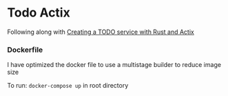 # Todo Actix
Following along with [Creating a TODO service with Rust and Actix](https://www.youtube.com/playlist?list=PLECOtlti4PspZHOySyzf9RApJFguZPFoF)

### Dockerfile
I have optimized the docker file to use a multistage builder to reduce image size

To run: `docker-compose up` in root directory